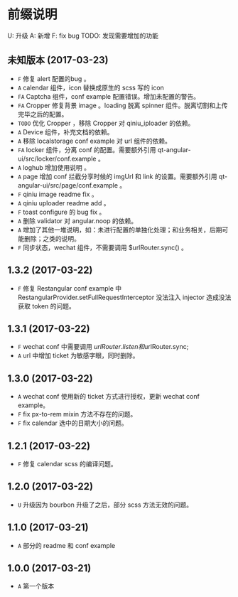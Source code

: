 # 前缀说明
U: 升级
A: 新增
F: fix bug
TODO: 发现需要增加的功能

## 未知版本 (2017-03-23)
* `F` 修复 alert 配置的bug 。
* `A` calendar 组件，icon 替换成原生的 scss 写的 icon
* `FA` Captcha 组件，conf example 配置错误。增加未配置的警告。
* `FA` Cropper 修复背景 image 。loading 脱离 spinner 组件。脱离切割和上传完毕之后的配置。
* `TODO` 优化 Cropper ，移除 Cropper 对 qiniu_iploader 的依赖。
* `A` Device 组件，补充文档的依赖。
* `A` 移除 localstorage conf example 对 url 组件的依赖。
* `FA` locker 组件，分离 conf 的配置。需要额外引用 qt-angular-ui/src/locker/conf.example 。
* `A` loghub 增加使用说明 。
* `A` page 增加 conf 拦截分享时候的 imgUrl 和 link 的设置。需要额外引用 qt-angular-ui/src/page/conf.example 。
* `F` qiniu image readme fix 。
* `A` qiniu uploader readme add 。
* `F` toast configure 的 bug fix 。
* `A` 删除 validator 对 angular.noop 的依赖。
* `A` 增加了其他一堆说明，如：未进行配置的单独化处理；和业务相关，后期可能删除；之类的说明。
* `F` 同步状态，wechat 组件，不需要调用 $urlRouter.sync() 。


## 1.3.2 (2017-03-22)

* `F` 修复  Restangular conf example 中 RestangularProvider.setFullRequestInterceptor 没法注入 injector 造成没法获取 token 的问题。

## 1.3.1 (2017-03-22)

* `F` wechat conf 中需要调用 $urlRouter.listen 和$urlRouter.sync;
* `A` url 中增加 ticket 为敏感字眼，同时删除。

## 1.3.0 (2017-03-22)

* `A` wechat conf 使用新的 ticket 方式进行授权，更新 wechat conf example。
* `F` fix px-to-rem mixin 方法不存在的问题。
* `F` fix calendar 选中的日期大小的问题。

## 1.2.1 (2017-03-22)

* `F` 修复 calendar scss 的编译问题。

## 1.2.0 (2017-03-22)

* `U` 升级因为 bourbon 升级了之后，部分 scss 方法无效的问题。

## 1.1.0 (2017-03-21)

* `A` 部分的 readme 和 conf example

## 1.0.0 (2017-03-21)

* `A` 第一个版本
